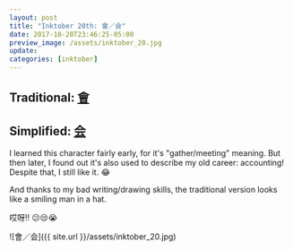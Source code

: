 ```yaml
---
layout: post
title: "Inktober 20th: 會／会"
date: 2017-10-20T23:46:25-05:00
preview_image: /assets/inktober_20.jpg
update: 
categories: [inktober]
---
```


## Traditional: [會](http://www.learnchineseez.com/read-write/traditional/view.php?code=6703&last=1)

## Simplified: [会](http://www.learnchineseez.com/read-write/simplified/view.php?code=4f1a&last=1)

I learned this character fairly early, for it's "gather/meeting" meaning. But then later, I found out it's also used to describe my old career: accounting! Despite that, I still like it. 😂

And thanks to my bad writing/drawing skills, the traditional version looks like a smiling man in a hat.

哎呀!!
😕😒😭

![會／会]({{ site.url }}/assets/inktober_20.jpg)
